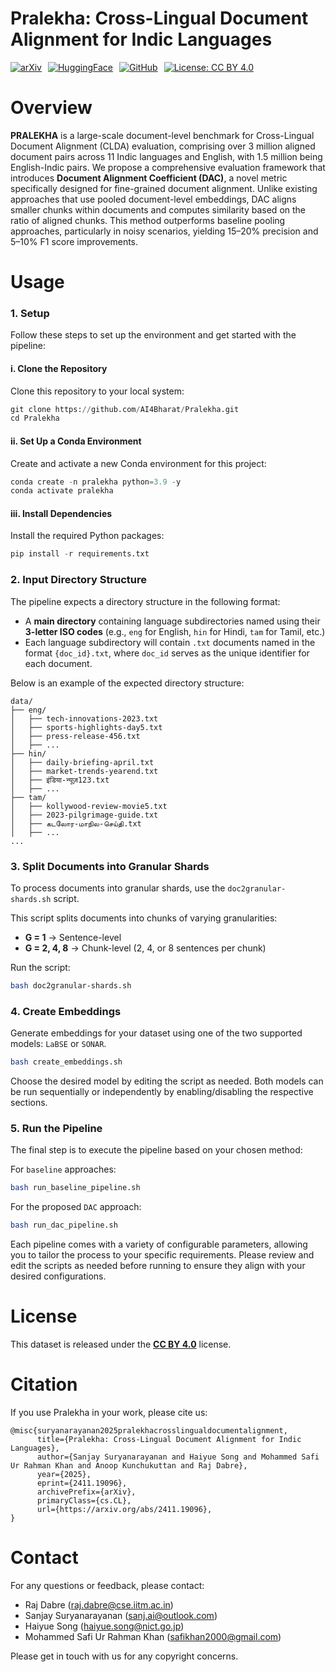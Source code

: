 # Pralekha: Cross-Lingual Document Alignment for Indic Languages

<div style="display: flex; gap: 10px;">
  <a href="https://arxiv.org/abs/2411.19096">
    <img src="https://img.shields.io/badge/arXiv-2411.19096-B31B1B" alt="arXiv">
  </a>
  <a href="https://huggingface.co/datasets/ai4bharat/Pralekha">
    <img src="https://img.shields.io/badge/huggingface-Pralekha-yellow" alt="HuggingFace">
  </a>
  <a href="https://github.com/AI4Bharat/Pralekha">
    <img src="https://img.shields.io/badge/github-Pralekha-blue" alt="GitHub">
  </a>
  <a href="https://creativecommons.org/licenses/by/4.0/">
    <img src="https://img.shields.io/badge/License-CC%20BY%204.0-lightgrey" alt="License: CC BY 4.0">
  </a>
</div>

# Overview
**PRALEKHA** is a large-scale document-level benchmark for Cross-Lingual Document Alignment (CLDA) evaluation, comprising over 3 million aligned document pairs across 11 Indic languages and English, with 1.5 million being English-Indic pairs. We propose a comprehensive evaluation framework that introduces **Document Alignment Coefficient (DAC)**, a novel metric specifically designed for fine-grained document alignment. Unlike existing approaches that use pooled document-level embeddings, DAC aligns smaller chunks within documents and computes similarity based on the ratio of aligned chunks. This method outperforms baseline pooling approaches, particularly in noisy scenarios, yielding 15–20% precision and 5–10% F1 score improvements.
 

# Usage
### 1. Setup 
Follow these steps to set up the environment and get started with the pipeline:
#### i. Clone the Repository
Clone this repository to your local system:
```python
git clone https://github.com/AI4Bharat/Pralekha.git
cd Pralekha
```
#### ii. Set Up a Conda Environment
Create and activate a new Conda environment for this project:
```python
conda create -n pralekha python=3.9 -y
conda activate pralekha
```
#### iii. Install Dependencies
Install the required Python packages:
```python
pip install -r requirements.txt
```

### 2. Input Directory Structure

The pipeline expects a directory structure in the following format:

- A **main directory** containing language subdirectories named using their **3-letter ISO codes** (e.g., `eng` for English, `hin` for Hindi, `tam` for Tamil, etc.)
- Each language subdirectory will contain `.txt` documents named in the format `{doc_id}.txt`, where `doc_id` serves as the unique identifier for each document.

Below is an example of the expected directory structure:
```plaintext
data/
├── eng/
│   ├── tech-innovations-2023.txt                
│   ├── sports-highlights-day5.txt     
│   ├── press-release-456.txt         
│   ├── ...
├── hin/
│   ├── daily-briefing-april.txt       
│   ├── market-trends-yearend.txt      
│   ├── इंडिया-न्यूज़123.txt              
│   ├── ...
├── tam/
│   ├── kollywood-review-movie5.txt   
│   ├── 2023-pilgrimage-guide.txt       
│   ├── கடலோர-மாநில-செய்தி.txt          
│   ├── ...
...
```
### 3. Split Documents into Granular Shards

To process documents into granular shards, use the `doc2granular-shards.sh` script.

This script splits documents into chunks of varying granularities:  

- **G = 1** → Sentence-level  
- **G = 2, 4, 8** → Chunk-level (2, 4, or 8 sentences per chunk)

Run the script:
```bash
bash doc2granular-shards.sh
```
### 4. Create Embeddings
Generate embeddings for your dataset using one of the two supported models: `LaBSE` or `SONAR`.
```bash
bash create_embeddings.sh
```
Choose the desired model by editing the script as needed. Both models can be run sequentially or independently by enabling/disabling the respective sections.

### 5. Run the Pipeline
The final step is to execute the pipeline based on your chosen method:

For `baseline` approaches:
```bash
bash run_baseline_pipeline.sh
```
For the proposed `DAC` approach:
```bash
bash run_dac_pipeline.sh
```
Each pipeline comes with a variety of configurable parameters, allowing you to tailor the process to your specific requirements. Please review and edit the scripts as needed before running to ensure they align with your desired configurations.

# License

This dataset is released under the [**CC BY 4.0**](https://creativecommons.org/licenses/by/4.0/) license.

# Citation
If you use Pralekha in your work, please cite us:
```
@misc{suryanarayanan2025pralekhacrosslingualdocumentalignment,
      title={Pralekha: Cross-Lingual Document Alignment for Indic Languages}, 
      author={Sanjay Suryanarayanan and Haiyue Song and Mohammed Safi Ur Rahman Khan and Anoop Kunchukuttan and Raj Dabre},
      year={2025},
      eprint={2411.19096},
      archivePrefix={arXiv},
      primaryClass={cs.CL},
      url={https://arxiv.org/abs/2411.19096}, 
}
```
# Contact

For any questions or feedback, please contact:

- Raj Dabre ([raj.dabre@cse.iitm.ac.in](mailto:raj.dabre@cse.iitm.ac.in))  
- Sanjay Suryanarayanan ([sanj.ai@outlook.com](mailto:sanj.ai@outlook.com))  
- Haiyue Song ([haiyue.song@nict.go.jp](mailto:haiyue.song@nict.go.jp))  
- Mohammed Safi Ur Rahman Khan ([safikhan2000@gmail.com](mailto:safikhan2000@gmail.com))  

Please get in touch with us for any copyright concerns.
